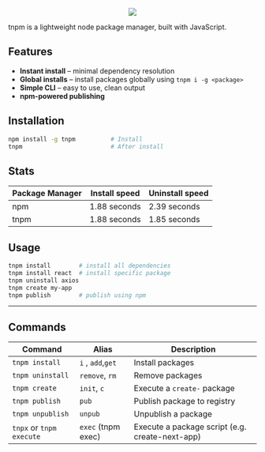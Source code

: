 <p align="center">

<img src="https://readme-typing-svg.demolab.com?font=JetBrains+Mono&pause=300&color=3CF772&center=true&vCenter=true&repeat=false&width=435&lines=tnpm"/>

</p>

tnpm is a lightweight node package manager, built with JavaScript.

## Features

- **Instant install** – minimal dependency resolution
- **Global installs** – install packages globally using `tnpm i -g <package>`
- **Simple CLI** – easy to use, clean output
- **npm-powered publishing**

## Installation

```bash
npm install -g tnpm          # Install
tnpm                         # After install
```

## Stats

| Package Manager | Install speed | Uninstall speed |
| --- | --- | --- |
| npm | 1.88 seconds | 2.39 seconds |
| tnpm | 1.88 seconds | 1.85 seconds |

## Usage

```bash
tnpm install        # install all dependencies
tnpm install react  # install specific package
tnpm uninstall axios
tnpm create my-app
tnpm publish        # publish using npm
```

---

## Commands

| Command | Alias | Description |
| --- | --- | --- |
| `tnpm install` | `i` , `add`,`get` | Install packages |
| `tnpm uninstall` | `remove`, `rm` | Remove packages |
| `tnpm create` | `init`, `c` | Execute a `create-` package |
| `tnpm publish` | `pub` | Publish package to registry |
| `tnpm unpublish` | `unpub` | Unpublish a package |
| `tnpx` or `tnpm execute` | `exec` (tnpm exec) | Execute a package script (e.g. create-next-app) |
